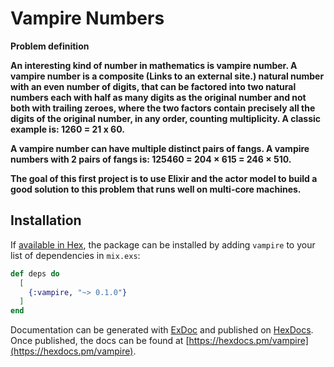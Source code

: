 # Vampire Numbers

**Problem definition**

**An interesting kind of number in mathematics is vampire number. A vampire number is a composite (Links to an external site.) natural number with an even number of digits, that can be factored into two natural numbers each with half as many digits as the original number and not both with trailing zeroes, where the two factors contain precisely all the digits of the original number, in any order, counting multiplicity.
A classic example is: 1260 = 21 x 60.**

**A vampire number can have multiple distinct pairs of fangs. A vampire numbers with 2 pairs of fangs is: 125460 = 204 × 615 = 246 × 510.**

**The goal of this first project is to use Elixir and the actor model to build a good solution to this problem that runs well on multi-core machines.**

## Installation

If [available in Hex](https://hex.pm/docs/publish), the package can be installed
by adding `vampire` to your list of dependencies in `mix.exs`:

```elixir
def deps do
  [
    {:vampire, "~> 0.1.0"}
  ]
end
```

Documentation can be generated with [ExDoc](https://github.com/elixir-lang/ex_doc)
and published on [HexDocs](https://hexdocs.pm). Once published, the docs can
be found at [https://hexdocs.pm/vampire](https://hexdocs.pm/vampire).

